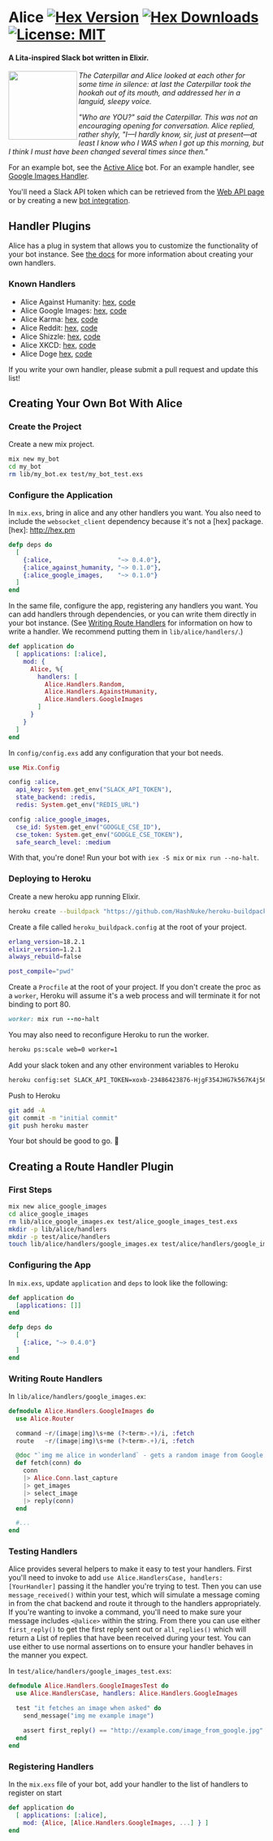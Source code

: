 # Alice [![Hex Version](https://img.shields.io/hexpm/v/alice.svg)](https://hex.pm/packages/alice) [![Hex Downloads](https://img.shields.io/hexpm/dt/alice.svg)](https://hex.pm/packages/alice) [![License: MIT](https://img.shields.io/hexpm/l/alice.svg)](https://hex.pm/packages/alice)

#### A Lita-inspired Slack bot written in Elixir.

<img height="135" src="http://i.imgur.com/UndMkm3.png" align="left" />

_The Caterpillar and Alice looked at each other for some time in silence: at
last the Caterpillar took the hookah out of its mouth, and addressed her in a
languid, sleepy voice._

_"Who are YOU?" said the Caterpillar. This was not an encouraging opening for
conversation. Alice replied, rather shyly, "I—I hardly know, sir, just at
present—at least I know who I WAS when I got up this morning, but I think I must
have been changed several times since then."_

For an example bot, see the [Active Alice] bot. For an example handler, see
[Google Images Handler].

You'll need a Slack API token which can be retrieved from the [Web API page] or
by creating a new [bot integration].

[wiki page]: https://github.com/alice-bot/alice/wiki/Alice-0.2.0-Changes
[0.3.7]: https://hex.pm/packages/alice/0.3.7
[Active Alice]: https://github.com/adamzaninovich/active-alice
[Google Images Handler]: https://github.com/alice-bot/alice_google_images

[Web API page]: https://api.slack.com/web
[bot integration]: https://my.slack.com/services/new/bot

## Handler Plugins

Alice has a plug in system that allows you to customize the functionality of
your bot instance. See [the docs] for more information about creating your own
handlers.

[the docs]: https://github.com/alice-bot/alice#creating-a-route-handler-plugin

### Known Handlers

* Alice Against Humanity: [hex](https://hex.pm/packages/alice_against_humanity), [code](https://github.com/alice-bot/alice_against_humanity)
* Alice Google Images: [hex](https://hex.pm/packages/alice_google_images), [code](https://github.com/alice-bot/alice_google_images)
* Alice Karma: [hex](https://hex.pm/packages/alice_karma), [code](https://github.com/alice-bot/alice_karma)
* Alice Reddit: [hex](https://hex.pm/packages/alice_reddit), [code](https://github.com/alice-bot/alice_reddit)
* Alice Shizzle: [hex](https://hex.pm/packages/alice_shizzle), [code](https://github.com/notdevinclark/alice_shizzle)
* Alice XKCD: [hex](https://hex.pm/packages/alice_xkcd), [code](https://github.com/notdevinclark/alice_xkcd)
* Alice Doge [hex](https://hex.pm/packages/alice_doge_me), [code](https://github.com/alice-bot/alice_doge_me/)

If you write your own handler, please submit a pull request and update this list!

## Creating Your Own Bot With Alice

### Create the Project

Create a new mix project.
```sh
mix new my_bot
cd my_bot
rm lib/my_bot.ex test/my_bot_test.exs
```

### Configure the Application

In `mix.exs`, bring in alice and any other handlers you want. You also need to
include the `websocket_client` dependency because it's not a [hex] package.
[hex]: http://hex.pm
```elixir
defp deps do
  [
    {:alice,                  "~> 0.4.0"},
    {:alice_against_humanity, "~> 0.1.0"},
    {:alice_google_images,    "~> 0.1.0"}
  ]
end
```

In the same file, configure the app, registering any handlers you want. You can
add handlers through dependencies, or you can write them directly in your bot
instance. (See [Writing Route Handlers] for information on how to write a
handler. We recommend putting them in `lib/alice/handlers/`.)

[Writing Route Handlers]: https://github.com/alice-bot/alice#writing-route-handlers

```elixir
def application do
  [ applications: [:alice],
    mod: {
      Alice, %{
        handlers: [
          Alice.Handlers.Random,
          Alice.Handlers.AgainstHumanity,
          Alice.Handlers.GoogleImages
        ]
      }
    }
  ]
end
```

In `config/config.exs` add any configuration that your bot needs.
```elixir
use Mix.Config

config :alice,
  api_key: System.get_env("SLACK_API_TOKEN"),
  state_backend: :redis,
  redis: System.get_env("REDIS_URL")

config :alice_google_images,
  cse_id: System.get_env("GOOGLE_CSE_ID"),
  cse_token: System.get_env("GOOGLE_CSE_TOKEN"),
  safe_search_level: :medium
```

With that, you're done! Run your bot with `iex -S mix` or `mix run --no-halt`.

### Deploying to Heroku

Create a new heroku app running Elixir.
```sh
heroku create --buildpack "https://github.com/HashNuke/heroku-buildpack-elixir.git"
```

Create a file called `heroku_buildpack.config` at the root of your project.
```sh
erlang_version=18.2.1
elixir_version=1.2.1
always_rebuild=false

post_compile="pwd"
```

Create a `Procfile` at the root of your project. If you don't create the proc
as a `worker`, Heroku will assume it's a web process and will terminate it for
not binding to port 80.
```ruby
worker: mix run --no-halt
```

You may also need to reconfigure Heroku to run the worker.
```sh
heroku ps:scale web=0 worker=1
```

Add your slack token and any other environment variables to Heroku
```sh
heroku config:set SLACK_API_TOKEN=xoxb-23486423876-HjgF354JHG7k567K4j56Gk3o
```

Push to Heroku
```sh
git add -A
git commit -m "initial commit"
git push heroku master
```

Your bot should be good to go. :metal:

## Creating a Route Handler Plugin

### First Steps

```sh
mix new alice_google_images
cd alice_google_images
rm lib/alice_google_images.ex test/alice_google_images_test.exs
mkdir -p lib/alice/handlers
mkdir -p test/alice/handlers
touch lib/alice/handlers/google_images.ex test/alice/handlers/google_images_test.exs
```

### Configuring the App

In `mix.exs`, update `application` and `deps` to look like the following:

```elixir
def application do
  [applications: []]
end

defp deps do
  [
    {:alice, "~> 0.4.0"}
  ]
end
```

### Writing Route Handlers

In `lib/alice/handlers/google_images.ex`:

```elixir
defmodule Alice.Handlers.GoogleImages do
  use Alice.Router

  command ~r/(image|img)\s+me (?<term>.+)/i, :fetch
  route   ~r/(image|img)\s+me (?<term>.+)/i, :fetch

  @doc "`img me alice in wonderland` - gets a random image from Google Images"
  def fetch(conn) do
    conn
    |> Alice.Conn.last_capture
    |> get_images
    |> select_image
    |> reply(conn)
  end

  #...
end
```

### Testing Handlers

Alice provides several helpers to make it easy to test your handlers.
First you'll need to invoke to add `use Alice.HandlersCase, handlers:
[YourHandler]` passing it the handler you're trying to test. Then you
can use `message_received()` within your test, which will simulate a
message coming in from the chat backend and route it through to the
handlers appropriately.  If you're wanting to invoke a command, you'll
need to make sure your message includes `<@alice>` within the string. From there you can use either `first_reply()`
to get the first reply sent out or `all_replies()` which will return a List of replies that have been
received during your test. You can use either to use normal assertions
on to ensure your handler behaves in the manner you expect.

In `test/alice/handlers/google_images_test.exs`:

```elixir
defmodule Alice.Handlers.GoogleImagesTest do
  use Alice.HandlersCase, handlers: Alice.Handlers.GoogleImages

  test "it fetches an image when asked" do
    send_message("img me example image")

    assert first_reply() == "http://example.com/image_from_google.jpg"
  end
end
```

### Registering Handlers

In the `mix.exs` file of your bot, add your handler to the list of handlers to
register on start

```elixir
def application do
  [ applications: [:alice],
    mod: {Alice, [Alice.Handlers.GoogleImages, ...] } ]
end
```
